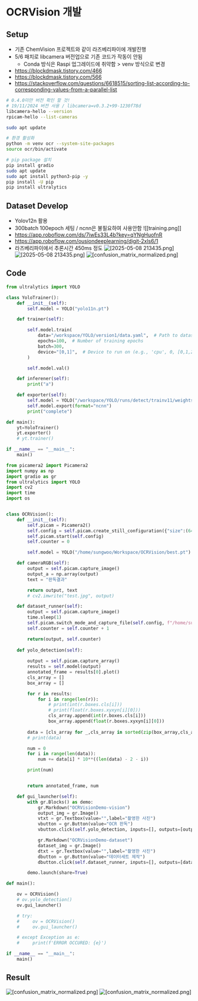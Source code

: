 # OCRVision 개발
## Setup
* 기존 ChemVision 프로젝트와 같이 라즈베리파이에 개발진행
* 5/6 패치로 libcamera 버전업으로 기존 코드가 작동이 안됨
	* Conda 방식은 Raspi 업그레이드에 취약함 > venv 방식으로 변경
* https://blockdmask.tistory.com/466
* https://blockdmask.tistory.com/566
* https://stackoverflow.com/questions/6618515/sorting-list-according-to-corresponding-values-from-a-parallel-list
  
```bash
# 0.4.0미만 버전 확인 할 것!
# 19/11/2024 버전 사용 / libcamera=v0.3.2+99-1230f78d
libcamera-hello --version
rpicam-hello --list-cameras

sudo apt update 

# 환경 활성화
python -m venv ocr --system-site-packages
source ocr/bin/activate

# pip package 설치
pip install gradio
sudo apt update 
sudo apt install python3-pip -y 
pip install -U pip
pip install ultralytics
```
## Dataset Develop
* Yolov12n 활용
* 300batch 100epoch 세팅 / ncnn은 불필요하여 사용안함
	![[training.png]]
* https://app.roboflow.com/ds/7iwEs33L4b?key=qYNgHuofnR
* https://app.roboflow.com/ousiondeeplearning/digit-2xls6/1
* 라즈베리파이에서 추론시간 450ms 정도
![[2025-05-08 213435.png]](https://github.com/coport-uni/OCRVision_peal/blob/main/2025-05-08%20213435.png)
![[2025-05-08 213435.png]](https://github.com/coport-uni/OCRVision_peal/blob/main/2025-05-08%20213511.png)
![[confusion_matrix_normalized.png]](https://github.com/coport-uni/OCRVision_peal/blob/main/confusion_matrix_normalized.png)
## Code
```python title:yolo_trainer
from ultralytics import YOLO

class YoloTrainer():
    def __init__(self):
        self.model = YOLO("yolo11n.pt")

    def trainer(self):

        self.model.train(
            data="/workspace/YOLO/version1/data.yaml",  # Path to dataset configuration file
            epochs=100,  # Number of training epochs
            batch=300,
            device="[0,1]",  # Device to run on (e.g., 'cpu', 0, [0,1,2,3])
        )

        self.model.val()

    def inferener(self):
        print("a")

    def exporter(self):
        self.model = YOLO("/workspace/YOLO/runs/detect/trainv11/weights/best.pt")
        self.model.export(format="ncnn")
        print("complete")

def main():
    yt=YoloTrainer()
    yt.exporter()
    # yt.trainer()

if __name__ == "__main__":
    main()

```

```python title:OCRVision
from picamera2 import Picamera2
import numpy as np
import gradio as gr
from ultralytics import YOLO
import cv2
import time
import os


class OCRVision():
    def __init__(self):
        self.picam = Picamera2()
        self.config = self.picam.create_still_configuration({"size":(640,480),'format': 'RGB888'})
        self.picam.start(self.config)
        self.counter = 0

        self.model = YOLO("/home/sungwoo/Workspace/OCRVision/best.pt")

    def cameraRGB(self):
        output = self.picam.capture_image()
        output_a = np.array(output)
        text = "판독결과"

        return output, text
        # cv2.imwrite("test.jpg", output)

    def dataset_runner(self):
        output = self.picam.capture_image()
        time.sleep(1)
        self.picam.switch_mode_and_capture_file(self.config, f"/home/sungwoo/Workspace/OCRVision/dataset_raw/image_{self.counter}.jpg")
        self.counter = self.counter + 1

        return(output, self.counter)
        
    def yolo_detection(self):
        
        output = self.picam.capture_array()
        results = self.model(output)
        annotated_frame = results[0].plot()
        cls_array = []
        box_array = []

        for r in results:
            for i in range(len(r)):
                # print(int(r.boxes.cls[i]))
                # print(float(r.boxes.xyxyn[i][0]))
                cls_array.append(int(r.boxes.cls[i]))
                box_array.append(float(r.boxes.xyxyn[i][0]))
        
        data = [cls_array for _,cls_array in sorted(zip(box_array,cls_array))]
        # print(data)

        num = 0
        for i in range(len(data)):
            num += data[i] * 10**((len(data) - 2 - i))

        print(num)


        return annotated_frame, num

    def gui_launcher(self):
        with gr.Blocks() as demo:
            gr.Markdown("OCRVisionDemo-vision")
            output_img = gr.Image()
            vtxt = gr.Textbox(value="",label="촬영한 사진")
            vbutton = gr.Button(value="OCR 판독")
            vbutton.click(self.yolo_detection, inputs=[], outputs=[output_img, vtxt])

            gr.Markdown("OCRVisionDemo-dataset")
            dataset_img = gr.Image()
            dtxt = gr.Textbox(value="",label="촬영한 사진")
            dbutton = gr.Button(value="데이터세트 제작")
            dbutton.click(self.dataset_runner, inputs=[], outputs=[dataset_img, dtxt])

        demo.launch(share=True)

def main():

    ov = OCRVision()
    # ov.yolo_detection()
    ov.gui_launcher()

    # try: 
    #     ov = OCRVision()
    #     ov.gui_launcher()

    # except Exception as e:
    #     print(f'ERROR OCCURED: {e}')

if __name__ == "__main__":
    main()
```
## Result
![[confusion_matrix_normalized.png]](https://github.com/coport-uni/OCRVision_peal/blob/main/confusion_matrix_normalized.png)
![[confusion_matrix_normalized.png]](https://github.com/coport-uni/OCRVision_peal/blob/main/KakaoTalk_20250508_214300161.jpg)
